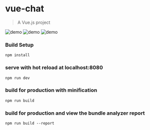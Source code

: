 # vue-chat

> A Vue.js project

![demo](http://7xlxgg.com1.z0.glb.clouddn.com/11111.png)
![demo](http://7xlxgg.com1.z0.glb.clouddn.com/222222.png)
![demo](http://7xlxgg.com1.z0.glb.clouddn.com/333333.png)

### Build Setup
```
npm install
```

### serve with hot reload at localhost:8080
```
npm run dev
```

### build for production with minification
```
npm run build
```

### build for production and view the bundle analyzer report
```
npm run build --report
```
